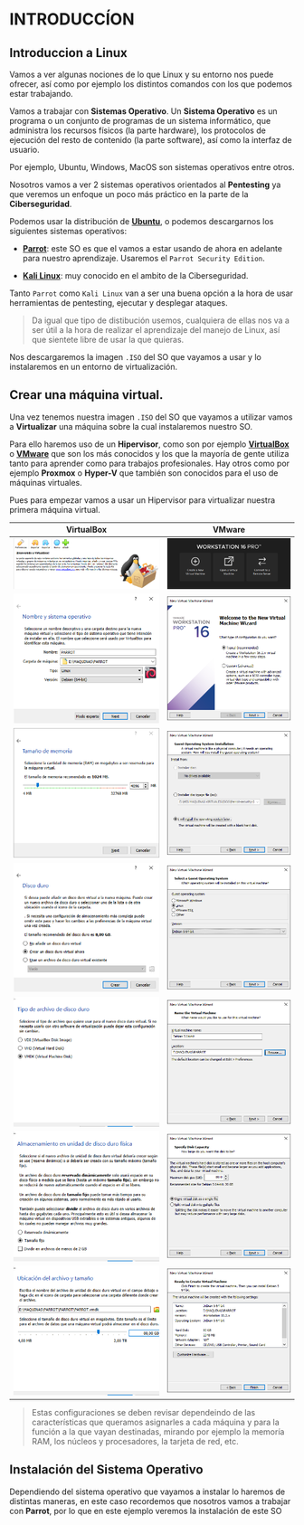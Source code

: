 # INTRODUCCÍON

## Introduccion a Linux

Vamos a ver algunas nociones de lo que Linux y su entorno nos puede ofrecer, así como por ejemplo los distintos comandos con los que podemos estar trabajando.

Vamos a trabajar con **Sistemas Operativo**. Un **Sistema Operativo** es un programa o un conjunto de programas de un sistema informático, que administra los recursos físicos (la parte hardware), los protocolos de ejecución del resto de contenido (la parte software), así como la interfaz de usuario.

Por ejemplo, Ubuntu, Windows, MacOS son sistemas operativos entre otros.

Nosotros vamos a ver 2 sistemas operativos orientados al **Pentesting** ya que veremos un enfoque un poco más práctico en la parte de la **Ciberseguridad**.

Podemos usar la distribución de **[Ubuntu](https://ubuntu.com/download/desktop)**, o podemos descargarnos los siguientes sistemas operativos:

- **[Parrot](https://parrotsec.org/)**: este SO es que el vamos a estar usando de ahora en adelante para nuestro aprendizaje. Usaremos el `Parrot Security Edition`.

- **[Kali Linux](https://www.kali.org/get-kali/)**: muy conocido en el ambito de la Ciberseguridad.

Tanto `Parrot` como `Kali Linux` van a ser una buena opción a la hora de usar herramientas de pentesting, ejecutar y desplegar ataques.

> Da igual que tipo de distibución usemos, cualquiera de ellas nos va a ser útil a la hora de realizar el aprendizaje del manejo de Linux, así que sientete libre de usar la que quieras.

Nos descargaremos la imagen `.ISO` del SO que vayamos a usar y lo instalaremos en un entorno de virtualización.

## Crear una máquina virtual.

Una vez tenemos nuestra imagen `.ISO` del SO que vayamos a utilizar vamos a **Virtualizar** una máquina sobre la cual instalaremos nuestro SO.

Para ello haremos uso de un **Hipervisor**, como son por ejemplo **[VirtualBox](https://www.virtualbox.org/)** o **[VMware](https://www.vmware.com/es/products/workstation-pro/workstation-pro-evaluation.html)** que son los más conocidos y los que la mayoría de gente utiliza tanto para aprender como para trabajos profesionales. Hay otros como por ejemplo **Proxmox** o **Hyper-V** que también son conocidos para el uso de máquinas virtuales.

Pues para empezar vamos a usar un Hipervisor para virtualizar nuestra primera máquina virtual.

| VirtualBox  | VMware |
| :---:  | :---:  |
| ![img](/INTRODUCCION/imagenes/Window-WRADMIN-000001.png)  | ![img](/INTRODUCCION/imagenes/Window-WRADMIN-000008.png)   |
| ![img](/INTRODUCCION/imagenes/Window-WRADMIN-000002.png)  | ![img](/INTRODUCCION/imagenes/Window-WRADMIN-000009.png)  |
| ![img](/INTRODUCCION/imagenes/Window-WRADMIN-000003.png)  | ![img](/INTRODUCCION/imagenes/Window-WRADMIN-000010.png)  |
| ![img](/INTRODUCCION/imagenes/Window-WRADMIN-000004.png)  | ![img](/INTRODUCCION/imagenes/Window-WRADMIN-000011.png)  |
| ![img](/INTRODUCCION/imagenes/Window-WRADMIN-000005.png)  | ![img](/INTRODUCCION/imagenes/Window-WRADMIN-000012.png)  |
| ![img](/INTRODUCCION/imagenes/Window-WRADMIN-000006.png)  | ![img](/INTRODUCCION/imagenes/Window-WRADMIN-000013.png)  |
| ![img](/INTRODUCCION/imagenes/Window-WRADMIN-000007.png)  | ![img](/INTRODUCCION/imagenes/Window-WRADMIN-000014.png)  |

> Estas configuraciones se deben revisar dependeindo de las características que queramos asignarles a cada máquina y para la función a la que vayan destinadas, mirando por ejemplo la memoría RAM, los núcleos y procesadores, la tarjeta de red, etc.

## Instalación del Sistema Operativo

Dependiendo del sistema operativo que vayamos a instalar lo haremos de distintas maneras, en este caso recordemos que nosotros vamos a trabajar con **Parrot**, por lo que en este ejemplo veremos la instalación de este SO